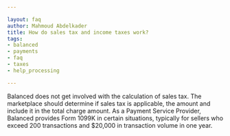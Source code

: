 ```yaml
---

layout: faq
author: Mahmoud Abdelkader
title: How do sales tax and income taxes work?
tags:
- balanced
- payments
- faq
- taxes
- help_processing

---
```


Balanced does not get involved with the calculation of sales tax. The marketplace should determine if sales tax is applicable, the amount and include it in the total charge amount. As a Payment Service Provider, Balanced provides Form 1099K in certain situations, typically for sellers who exceed 200 transactions and $20,000 in transaction volume in one year.
